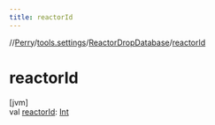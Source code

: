 ```yaml
---
title: reactorId
---
```

//[Perry](../../../index.html)/[tools.settings](../index.html)/[ReactorDropDatabase](index.html)/[reactorId](reactor-id.html)



# reactorId



[jvm]\
val [reactorId](reactor-id.html): [Int](https://kotlinlang.org/api/latest/jvm/stdlib/kotlin/-int/index.html)




